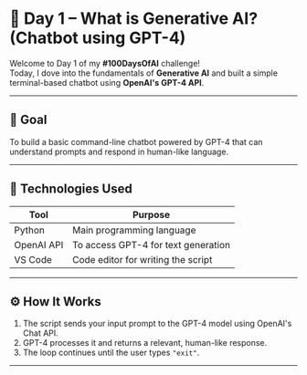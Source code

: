 # 🤖 Day 1 – What is Generative AI? (Chatbot using GPT-4)

Welcome to Day 1 of my **#100DaysOfAI** challenge!  
Today, I dove into the fundamentals of **Generative AI** and built a simple terminal-based chatbot using **OpenAI's GPT-4 API**.

---

## 🎯 Goal

To build a basic command-line chatbot powered by GPT-4 that can understand prompts and respond in human-like language.

---

## 🧰 Technologies Used

| Tool         | Purpose                                      |
|--------------|----------------------------------------------|
| Python       | Main programming language                    |
| OpenAI API   | To access GPT-4 for text generation          |
| VS Code      | Code editor for writing the script           |

---

## ⚙️ How It Works

1. The script sends your input prompt to the GPT-4 model using OpenAI's Chat API.
2. GPT-4 processes it and returns a relevant, human-like response.
3. The loop continues until the user types `"exit"`.

---
